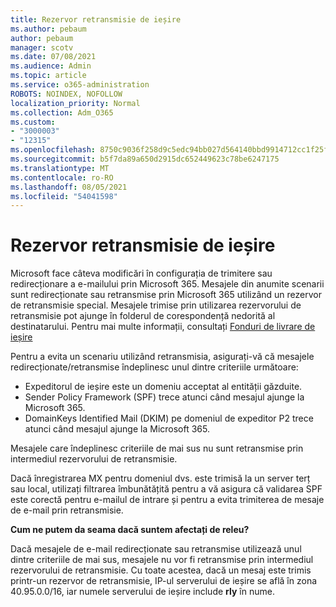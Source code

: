 ```yaml
---
title: Rezervor retransmisie de ieșire
ms.author: pebaum
author: pebaum
manager: scotv
ms.date: 07/08/2021
ms.audience: Admin
ms.topic: article
ms.service: o365-administration
ROBOTS: NOINDEX, NOFOLLOW
localization_priority: Normal
ms.collection: Adm_O365
ms.custom:
- "3000003"
- "12315"
ms.openlocfilehash: 8750c9036f258d9c5edc94bb027d564140bbd9914712cc1f25ff3abc3f4b9468
ms.sourcegitcommit: b5f7da89a650d2915dc652449623c78be6247175
ms.translationtype: MT
ms.contentlocale: ro-RO
ms.lasthandoff: 08/05/2021
ms.locfileid: "54041598"
---
```

# <a name="outbound-relay-pool"></a>Rezervor retransmisie de ieșire

Microsoft face câteva modificări în configurația de trimitere sau redirecționare a e-mailului prin Microsoft 365. Mesajele din anumite scenarii sunt redirecționate sau retransmise prin Microsoft 365 utilizând un rezervor de retransmisie special. Mesajele trimise prin utilizarea rezervorului de retransmisie pot ajunge în folderul de corespondență nedorită al destinatarului. Pentru mai multe informații, consultați [Fonduri de livrare de ieșire](/microsoft-365/security/office-365-security/high-risk-delivery-pool-for-outbound-messages#relay-pool)

Pentru a evita un scenariu utilizând retransmisia, asigurați-vă că mesajele redirecționate/retransmise îndeplinesc unul dintre criteriile următoare:

- Expeditorul de ieșire este un domeniu acceptat al entității găzduite.
- Sender Policy Framework (SPF) trece atunci când mesajul ajunge la Microsoft 365.
- DomainKeys Identified Mail (DKIM) pe domeniul de expeditor P2 trece atunci când mesajul ajunge la Microsoft 365.
 
Mesajele care îndeplinesc criteriile de mai sus nu sunt retransmise prin intermediul rezervorului de retransmisie.

Dacă înregistrarea MX pentru domeniul dvs. este trimisă la un server terț sau local, utilizați filtrarea îmbunătățită pentru a vă asigura că validarea SPF este corectă pentru e-mailul de intrare și pentru a evita trimiterea de mesaje de e-mail prin retransmisie.

**Cum ne putem da seama dacă suntem afectați de releu?**

Dacă mesajele de e-mail redirecționate sau retransmise utilizează unul dintre criteriile de mai sus, mesajele nu vor fi retransmise prin intermediul rezervorului de retransmisie. Cu toate acestea, dacă un mesaj este trimis printr-un rezervor de retransmisie, IP-ul serverului de ieșire se află în zona 40.95.0.0/16, iar numele serverului de ieșire include **rly** în nume.

